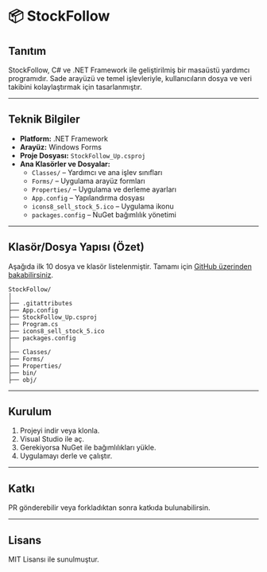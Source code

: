 # 📦 StockFollow

## Tanıtım

StockFollow, C# ve .NET Framework ile geliştirilmiş bir masaüstü yardımcı programıdır. Sade arayüzü ve temel işlevleriyle, kullanıcıların dosya ve veri takibini kolaylaştırmak için tasarlanmıştır.

---

## Teknik Bilgiler

- **Platform:** .NET Framework
- **Arayüz:** Windows Forms
- **Proje Dosyası:** `StockFollow_Up.csproj`
- **Ana Klasörler ve Dosyalar:**
  - `Classes/` – Yardımcı ve ana işlev sınıfları
  - `Forms/` – Uygulama arayüz formları
  - `Properties/` – Uygulama ve derleme ayarları
  - `App.config` – Yapılandırma dosyası
  - `icons8_sell_stock_5.ico` – Uygulama ikonu
  - `packages.config` – NuGet bağımlılık yönetimi

---

## Klasör/Dosya Yapısı (Özet)

Aşağıda ilk 10 dosya ve klasör listelenmiştir. Tamamı için [GitHub üzerinden bakabilirsiniz](https://github.com/dogukankosan/StockFollow/tree/main).

```
StockFollow/
│
├── .gitattributes
├── App.config
├── StockFollow_Up.csproj
├── Program.cs
├── icons8_sell_stock_5.ico
├── packages.config
│
├── Classes/
├── Forms/
├── Properties/
├── bin/
├── obj/
```

---

## Kurulum

1. Projeyi indir veya klonla.
2. Visual Studio ile aç.
3. Gerekiyorsa NuGet ile bağımlılıkları yükle.
4. Uygulamayı derle ve çalıştır.

---

## Katkı

PR gönderebilir veya forkladıktan sonra katkıda bulunabilirsin.

---

## Lisans

MIT Lisansı ile sunulmuştur.
